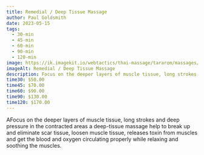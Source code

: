 ```yaml
---
title: Remedial / Deep Tissue Massage
author: Paul Goldsmith
date: 2023-05-15
tags:
  - 30-min
  - 45-min
  - 60-min
  - 90-min
  - 120-min
image: https://ik.imagekit.io/webtactics/thai-massage/tararom/massages/Thai-Sport-and-Deep-Tissue-Massage__Cy90wCeM.jpg
imageAlt: Remedial / Deep Tissue Massage
description: Focus on the deeper layers of muscle tissue, long strokes and deep pressure in the contracted areas a deep-tissue massage help to break up and eliminate scar tissue, loosen muscle tissue, releases toxin from muscles and get the blood and oxygen circulating properly while relaxing and soothing the muscles.
time30: $50.00
time45: $70.00
time60: $90.00
time90: $130.00
time120: $170.00
---
```




AFocus on the deeper layers of muscle tissue, long strokes and deep pressure in the contracted areas a deep-tissue massage help to break up and eliminate scar tissue, loosen muscle tissue, releases toxin from muscles and get the blood and oxygen circulating properly while relaxing and soothing the muscles.
